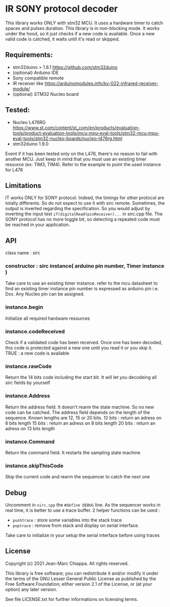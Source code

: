 # IR SONY protocol decoder

This library works ONLY with stm32 MCU.
It uses a hardware timer to catch spaces and pulses duration. This library is in non-blocking mode. It works under the hood, so it just checks if a new code is available.
Once a new valid code is catched, it waits until it's read or skipped.

## Requirements:
- stm32duino > 1.6.1 https://github.com/stm32duino
- (optional) Arduino IDE
- Sony compatible remote
- IR receiver like https://arduinomodules.info/ky-022-infrared-receiver-module/
- (optional) STM32 Nucleo board 

## Tested:
- Nucleo L476RG https://www.st.com/content/st_com/en/products/evaluation-tools/product-evaluation-tools/mcu-mpu-eval-tools/stm32-mcu-mpu-eval-tools/stm32-nucleo-boards/nucleo-l476rg.html
- stm32duino 1.9.0

Event if it has been tested only on the L476, there's no reason to fail with another MCU. Just keep in mind that you must use an existing timer resource (ex: TIM3, TIM4). Refer to the example to point the used instance for L476 

## Limitations

IT works ONLY for SONY protocol. Indeed, the timings for other protocol are totally differents. So do not expect to use it with sirc remote.
Sometimes, the output is inverted regarding the specification. So you would adjust by inverting the input test `if(digitalRead(pinReceiver)...` in sirc.cpp file.
The SONY protocol has no more toggle bit, so detecting a repeated code must be reached in your application.

## API

class name : sirc

### constructor : sirc instance( arduino pin number, Timer instance )

Take care to use an existing timer instance. refer to the mcu datasheet to find an existing timer instance
pin number is expressed as arduino pin i.e. Dxx. Any Nucleo pin can be assigned.

### instance.begin

Initialize all required hardware resources

### instance.codeReceived

Check if a validated code has been received. Once one has been decoded, this code is protected against a new one until you read it or you skip it.
TRUE : a new code is available

### instance.rawCode

Return the 14 bits code including the start bit. It will let you decodeing all sirc fields by yourself

### instance.Address

Return the address field. It doesn't rearm the state machine. So no new code can be catched. The address field depends on the length of the sequence. Known lengths are 12, 15 or 20 bits.
12 bits : return an adress on 6 bits length
15 bits : return an adress on 8 bits length
20 bits : return an adress on 13 bits length

### instance.Command

Return the command field. It restarts the sampling state machine

### instance.skipThisCode

Skip the current code and rearm the sequencer to catch the next one

## Debug

Uncomment in `sirc.cpp` the `#define DEBUG` line. As the sequencer works in real time, it is better to use a trace buffer. 2 helper functions can be used :
- `pushtrace` : store some variables into the stack trace
- `poptrace` : remove from stack and display on serial interface.

Take care to initialize in your setup the serial interface  before using traces

## License

Copyright (c) 2021 Jean-Marc Chiappa.  All rights reserved.

This library is free software; you can redistribute it and/or
modify it under the terms of the GNU Lesser General Public
License as published by the Free Software Foundation; either
version 2.1 of the License, or (at your option) any later version.

See file LICENSE.txt for further informations on licensing terms.
